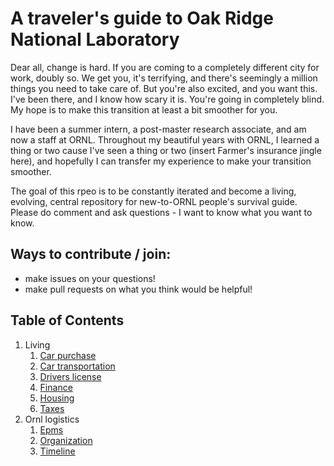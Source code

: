 # A traveler's guide to Oak Ridge National Laboratory


Dear all, change is hard. If you are coming to a completely different city for work, doubly so. We get you, it&#39;s terrifying, and there&#39;s seemingly a million things you need to take care of. But you&#39;re also excited, and you want this. I&#39;ve been there, and I know how scary it is. You&#39;re going in completely blind. My hope is to make this transition at least a bit smoother for you.

I have been a summer intern, a post-master research associate, and am now a staff at ORNL. Throughout my beautiful years with ORNL, I learned a thing or two cause I&#39;ve seen a thing or two (insert Farmer&#39;s insurance jingle here), and hopefully I can transfer my experience to make your transition smoother.

The goal of this rpeo is to be constantly iterated and become a living, evolving, central repository for new-to-ORNL people&#39;s survival guide. Please do comment and ask questions - I want to know what you want to know.

## Ways to contribute / join:
- make issues on your questions!
- make pull requests on what you think would be helpful!

## Table of Contents
1. Living
	1. [Car purchase](https://github.com/jbae11/travellers_guide_to_ornl/blob/master/living/car_purchase.md)
	2. [Car transportation](https://github.com/jbae11/travellers_guide_to_ornl/blob/master/living/car_transportation.md)
	3. [Drivers license](https://github.com/jbae11/travellers_guide_to_ornl/blob/master/living/drivers_license.md)
	4. [Finance](https://github.com/jbae11/travellers_guide_to_ornl/blob/master/living/finance.md)
	5. [Housing](https://github.com/jbae11/travellers_guide_to_ornl/blob/master/living/housing.md)
	6. [Taxes](https://github.com/jbae11/travellers_guide_to_ornl/blob/master/living/taxes.md)
2. Ornl logistics
	1. [Epms](https://github.com/jbae11/travellers_guide_to_ornl/blob/master/ornl_logistics/epms.md)
	2. [Organization](https://github.com/jbae11/travellers_guide_to_ornl/blob/master/ornl_logistics/organization.md)
	3. [Timeline](https://github.com/jbae11/travellers_guide_to_ornl/blob/master/ornl_logistics/timeline.md)

